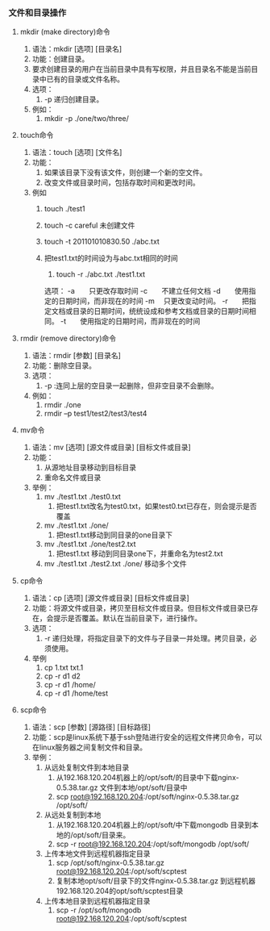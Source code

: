 ### 文件和目录操作 ###
1. mkdir (make directory)命令
	1. 语法：mkdir  [选项]  [目录名]
	2. 功能：创建目录。
	3. 要求创建目录的用户在当前目录中具有写权限，并且目录名不能是当前目录中已有的目录或文件名称。
	4. 选项：
		1. 	-p 递归创建目录。
	5. 例如：
		1. mkdir    -p  ./one/two/three/
2. touch命令
	1. 语法：touch  [选项] [文件名]
	2. 功能：
		1. 如果该目录下没有该文件，则创建一个新的空文件。
		2. 改变文件或目录时间，包括存取时间和更改时间。 
	3. 例如
		1. touch  ./test1
		2. touch -c careful 未创建文件
		3. touch  -t  201101010830.50  ./abc.txt
		4. 把test1.txt的时间设为与abc.txt相同的时间
			1. touch  -r  ./abc.txt     ./test1.txt

			选项：
				-a　　只更改存取时间
				-c　　不建立任何文档
				-d　　使用指定的日期时间，而非现在的时间
				-m　  只更改变动时间。
				-r　　把指定文档或目录的日期时间，统统设成和参考文档或目录的日期时间相同。
				-t　　使用指定的日期时间，而非现在的时间


3. rmdir (remove directory)命令
	1. 语法：rmdir  [参数] [目录名]
	2. 功能：删除空目录。
	3. 选项：
		1. -p  :连同上层的空目录一起删除，但非空目录不会删除。
	4. 例如：
		1. rmdir ./one
		2. rmdir –p test1/test2/test3/test4
4. mv命令
	1. 语法：mv  [选项]  [源文件或目录]  [目标文件或目录]
	2. 功能：
		1. 从源地址目录移动到目标目录
		2. 重命名文件或目录
	3. 举例：
		1. mv   ./test1.txt   ./test0.txt
			1. 把test1.txt改名为test0.txt，如果test0.txt已存在，则会提示是否覆盖
		2. mv    ./test1.txt     ./one/
			1. 把test1.txt移动到同目录的one目录下
		3. mv    ./test1.txt     ./one/test2.txt
			1. 把test1.txt 移动到同目录one下，并重命名为test2.txt
		4. mv  ./test1.txt  ./test2.txt  ./one/		移动多个文件
5. cp命令
	1. 语法：cp [选项] [源文件或目录] [目标文件或目录]
	2. 功能：将源文件或目录，拷贝至目标文件或目录。但目标文件或目录已存在，会提示是否覆盖。默认在当前目录下，进行操作。
	3. 选项：
		1. -r  递归处理，将指定目录下的文件与子目录一并处理。拷贝目录，必须使用。
	4. 举例
		1. cp 1.txt txt.1
		2. cp -r d1 d2
		3. cp -r d1 /home/
		4. cp -r d1 /home/test
6. scp命令
	1. 语法：scp [参数] [源路径] [目标路径]
	2. 功能：scp是linux系统下基于ssh登陆进行安全的远程文件拷贝命令，可以在linux服务器之间复制文件和目录。
	3. 举例：
		1. 从远处复制文件到本地目录
			1. 从192.168.120.204机器上的/opt/soft/的目录中下载nginx-0.5.38.tar.gz 文件到本地/opt/soft/目录中
			1. scp root@192.168.120.204:/opt/soft/nginx-0.5.38.tar.gz /opt/soft/
		2. 从远处复制到本地
			1. 从192.168.120.204机器上的/opt/soft/中下载mongodb 目录到本地的/opt/soft/目录来。
			2. scp -r root@192.168.120.204:/opt/soft/mongodb /opt/soft/
		3. 上传本地文件到远程机器指定目录
			1. scp /opt/soft/nginx-0.5.38.tar.gz root@192.168.120.204:/opt/soft/scptest
			2. 复制本地opt/soft/目录下的文件nginx-0.5.38.tar.gz 到远程机器192.168.120.204的opt/soft/scptest目录
		4. 上传本地目录到远程机器指定目录
			1. scp -r /opt/soft/mongodb root@192.168.120.204:/opt/soft/scptest

